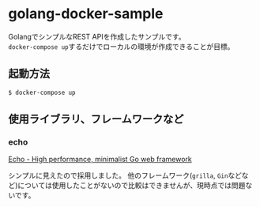 # golang-docker-sample

GolangでシンプルなREST APIを作成したサンプルです。  
`docker-compose up`するだけでローカルの環境が作成できることが目標。

## 起動方法

```bash
$ docker-compose up
```


## 使用ライブラリ、フレームワークなど

### echo

[Echo - High performance, minimalist Go web framework](https://echo.labstack.com/)

シンプルに見えたので採用しました。
他のフレームワーク(`grilla`, `Gin`などなど)については使用したことがないので比較はできませんが、現時点では問題ないです。